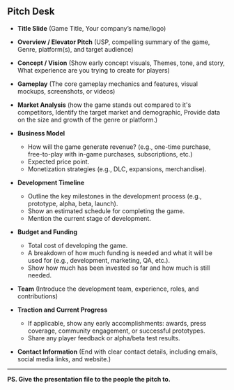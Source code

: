 <link rel="stylesheet" href="../style.css">

## Pitch Desk

* **Title Slide** (Game Title, Your company’s name/logo)

* **Overview / Elevator Pitch** (USP, compelling summary of the game, Genre, platform(s), and target audience)

* **Concept / Vision** (Show early concept visuals, Themes, tone, and story, What experience are you trying to create for players)

* **Gameplay** (The core gameplay mechanics and features, visual mockups, screenshots, or videos)

* **Market Analysis** (how the game stands out compared to it's competitors, Identify the target market and demographic, Provide data on the size and growth of the genre or platform.)

* **Business Model** 
    * How will the game generate revenue? (e.g., one-time purchase, free-to-play with in-game purchases, subscriptions, etc.)
    * Expected price point.
    * Monetization strategies (e.g., DLC, expansions, merchandise).

* **Development Timeline**
    * Outline the key milestones in the development process (e.g., prototype, alpha, beta, launch).
    * Show an estimated schedule for completing the game.
    * Mention the current stage of development.

* **Budget and Funding**
    * Total cost of developing the game.
    * A breakdown of how much funding is needed and what it will be used for (e.g., development, marketing, QA, etc.).
    * Show how much has been invested so far and how much is still needed.

* **Team** (Introduce the development team, experience, roles, and contributions)

* **Traction and Current Progress**
    * If applicable, show any early accomplishments: awards, press coverage, community engagement, or successful prototypes.
    * Share any player feedback or alpha/beta test results.

* **Contact Information** (End with clear contact details, including emails, social media links, and website.)

---

**PS. Give the presentation file to the people the pitch to.**
